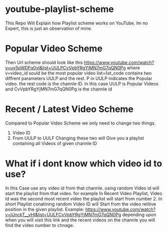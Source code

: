 # youtube-playlist-scheme
This Repo Will Explain how Playlist scheme works on YouTube. Im no Expert, this is just an observation of mine.

# Popular Video Scheme
Then Url scheme should look like this 
https://www.youtube.com/watch?v=uy5pWDFq0vI&list=UULPCvVpbYRgYjMN7mG7qQN0Pg
where v=video_id sould be the most popular video
list=list_code contains two diffrent parameters UULP and the rest. P in UULP indicates the Popular video. the rest code is the channle ID.
In this case UULP is Popular Videos and CvVpbYRgYjMN7mG7qQN0Pg is the channle id

# Recent / Latest Video Scheme
Compared to Popular Video Scheme we only need to change two things. 
1. Video ID
2. From UULP to UULF
Changing these two will Give you a playlist containing all Videos of given channle ID

# What if i dont know which video id to use?
In this Case use any video id from that channle. using random Video id will start the playlist from that video.
for example In Recent Video Playlist, Video Id was the second most recent video the playlist will start from number 2.
In short Playlist conatining random Video ID will Start from the video relitive position in the given playlist.
Example: https://www.youtube.com/watch?v=jUnckT__yHI&list=UULFCvVpbYRgYjMN7mG7qQN0Pg depending upon when you will visit this link and the recent videos on the channle you will find the video number to chnage.
